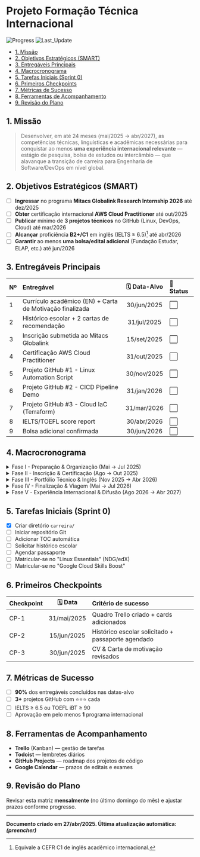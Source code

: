 # Projeto Formação Técnica Internacional

![Progress](https://img.shields.io/badge/Progress-0%25-red) ![Last_Update](https://img.shields.io/badge/Last_Update-April_2025-blue)

<!-- TOC -->
- [1. Missão](#1-missão)
- [2. Objetivos Estratégicos (SMART)](#2-objetivos-estratégicos-smart)
- [3. Entregáveis Principais](#3-entregáveis-principais)
- [4. Macrocronograma](#4-macrocronograma)
- [5. Tarefas Iniciais (Sprint 0)](#5-tarefas-iniciais-sprint-0)
- [6. Primeiros Checkpoints](#6-primeiros-checkpoints)
- [7. Métricas de Sucesso](#7-métricas-de-sucesso)
- [8. Ferramentas de Acompanhamento](#8-ferramentas-de-acompanhamento)
- [9. Revisão do Plano](#9-revisão-do-plano)
<!-- /TOC -->

## 1. Missão
> Desenvolver, em até 24 meses (mai/2025 → abr/2027), as competências técnicas, linguísticas e acadêmicas necessárias para conquistar ao menos **uma experiência internacional relevante** — estágio de pesquisa, bolsa de estudos ou intercâmbio — que alavanque a transição de carreira para Engenharia de Software/DevOps em nível global.

## 2. Objetivos Estratégicos (SMART)
- [ ] **Ingressar** no programa **Mitacs Globalink Research Internship 2026** até dez/2025
- [ ] **Obter** certificação internacional **AWS Cloud Practitioner** até out/2025
- [ ] **Publicar** mínimo de **3 projetos técnicos** no GitHub (Linux, DevOps, Cloud) até mar/2026
- [ ] **Alcançar** proficiência **B2+/C1** em inglês (IELTS ≥ 6.5)[^ielts] até abr/2026
- [ ] **Garantir** ao menos **uma bolsa/edital adicional** (Fundação Estudar, ELAP, etc.) até jun/2026

[^ielts]: Equivale a CEFR C1 de inglês acadêmico internacional.

## 3. Entregáveis Principais

| Nº | Entregável | 🗓️ Data-Alvo | 🌟 Status |
|:---|:---|:---:|:---|
| 1 | Currículo acadêmico (EN) + Carta de Motivação finalizada | 30/jun/2025 | ⬜ |
| 2 | Histórico escolar + 2 cartas de recomendação | 31/jul/2025 | ⬜ |
| 3 | Inscrição submetida ao Mitacs Globalink | 15/set/2025 | ⬜ |
| 4 | Certificação AWS Cloud Practitioner | 31/out/2025 | ⬜ |
| 5 | Projeto GitHub #1 - Linux Automation Script | 30/nov/2025 | ⬜ |
| 6 | Projeto GitHub #2 - CICD Pipeline Demo | 31/jan/2026 | ⬜ |
| 7 | Projeto GitHub #3 - Cloud IaC (Terraform) | 31/mar/2026 | ⬜ |
| 8 | IELTS/TOEFL score report | 30/abr/2026 | ⬜ |
| 9 | Bolsa adicional confirmada | 30/jun/2026 | ⬜ |

## 4. Macrocronograma

<details>
<summary>Fase I - Preparação & Organização (Mai → Jul 2025)</summary>

- [ ] Solicitar histórico escolar
- [ ] Solicitar passaporte
- [ ] Revisar CV & Carta de Motivação
- [ ] Selecionar professores para recomendação
- [ ] Iniciar cursos Google Cloud & Linux Essentials

</details>

<details>
<summary>Fase II - Inscrição & Certificação (Ago → Out 2025)</summary>

- [ ] Submeter candidatura Mitacs
- [ ] Realizar exame AWS Cloud Practitioner
- [ ] Aplicar Fundação Estudar

</details>

<details>
<summary>Fase III - Portfólio Técnico & Inglês (Nov 2025 → Abr 2026)</summary>

- [ ] Desenvolver 3 projetos GitHub
- [ ] Preparar & realizar IELTS/TOEFL
- [ ] Acompanhar resultados Mitacs / outros editais

</details>

<details>
<summary>Fase IV - Finalização & Viagem (Mai → Jul 2026)</summary>

- [ ] Processo de visto (caso aprovado)
- [ ] Planejamento financeiro e logístico
- [ ] Documentação de projetos (blog/LinkedIn)

</details>

<details>
<summary>Fase V - Experiência Internacional & Difusão (Ago 2026 → Abr 2027)</summary>

- [ ] Execução do intercâmbio
- [ ] Publicar relatórios técnicos
- [ ] Expandir networking internacional

</details>

## 5. Tarefas Iniciais (Sprint 0)

- [x] Criar diretório `carreira/`
- [ ] Iniciar repositório Git
- [ ] Adicionar TOC automática
- [ ] Solicitar histórico escolar
- [ ] Agendar passaporte
- [ ] Matricular-se no "Linux Essentials" (NDG/edX)
- [ ] Matricular-se no "Google Cloud Skills Boost"

## 6. Primeiros Checkpoints

| Checkpoint | 🗓️ Data | Critério de sucesso |
|:---|:---:|:---|
| CP-1 | 31/mai/2025 | Quadro Trello criado + cards adicionados |
| CP-2 | 15/jun/2025 | Histórico escolar solicitado + passaporte agendado |
| CP-3 | 30/jun/2025 | CV & Carta de motivação revisados |

## 7. Métricas de Sucesso

- [ ] **90%** dos entregáveis concluídos nas datas-alvo
- [ ] **3+** projetos GitHub com ⭐⭐⭐ cada
- [ ] IELTS ≥ 6.5 ou TOEFL iBT ≥ 90
- [ ] Aprovação em pelo menos **1** programa internacional

## 8. Ferramentas de Acompanhamento

- **Trello** (Kanban) — gestão de tarefas
- **Todoist** — lembretes diários
- **GitHub Projects** — roadmap dos projetos de código
- **Google Calendar** — prazos de editais e exames

## 9. Revisão do Plano
Revisar esta matriz **mensalmente** (no último domingo do mês) e ajustar prazos conforme progresso.

---
**Documento criado em 27/abr/2025. Última atualização automática: _(preencher)_**


